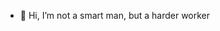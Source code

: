 - 👋 Hi, I’m not a smart man, but a harder worker

<!---
aaronzyf/aaronzyf is a ✨ special ✨ repository because its `README.md` (this file) appears on your GitHub profile.
You can click the Preview link to take a look at your changes.
--->
